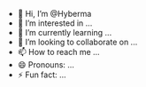 - 👋 Hi, I’m @Hyberma
- 👀 I’m interested in ...
- 🌱 I’m currently learning ...
- 💞️ I’m looking to collaborate on ...
- 📫 How to reach me ...
- 😄 Pronouns: ...
- ⚡ Fun fact: ...

<!---
Hyberma/Hyberma is a ✨ special ✨ repository because its `README.md` (this file) appears on your GitHub profile.
You can click the Preview link to take a look at your changes.
--->

